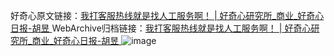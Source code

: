 好奇心原文链接：[我打客服热线就是找人工服务啊！ | 好奇心研究所_商业_好奇心日报-胡昱 ](https://www.qdaily.com/articles/11822.html)
WebArchive归档链接：[我打客服热线就是找人工服务啊！ | 好奇心研究所_商业_好奇心日报-胡昱 ](http://web.archive.org/web/20181007180500/http://www.qdaily.com:80/articles/11822.html)
![image](http://ww3.sinaimg.cn/large/007d5XDply1g3wap85ranj30u03m14qp)
